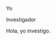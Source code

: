 <div class="media">
  <div class="media-content">
      <p class="title is-4">Yo</p>
      <p class="subtitle is-6">Investigador</p>
  </div>
</div>
Hola, yo investigo.
